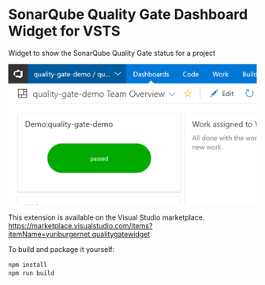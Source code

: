 # SonarQube Quality Gate Dashboard Widget for VSTS
Widget to show the SonarQube Quality Gate status for a project

![](/static/images/Screen1.png)

This extension is available on the Visual Studio marketplace.
https://marketplace.visualstudio.com/items?itemName=yuriburgernet.qualitygatewidget

To build and package it yourself:

```javascript 
npm install
npm run build
```